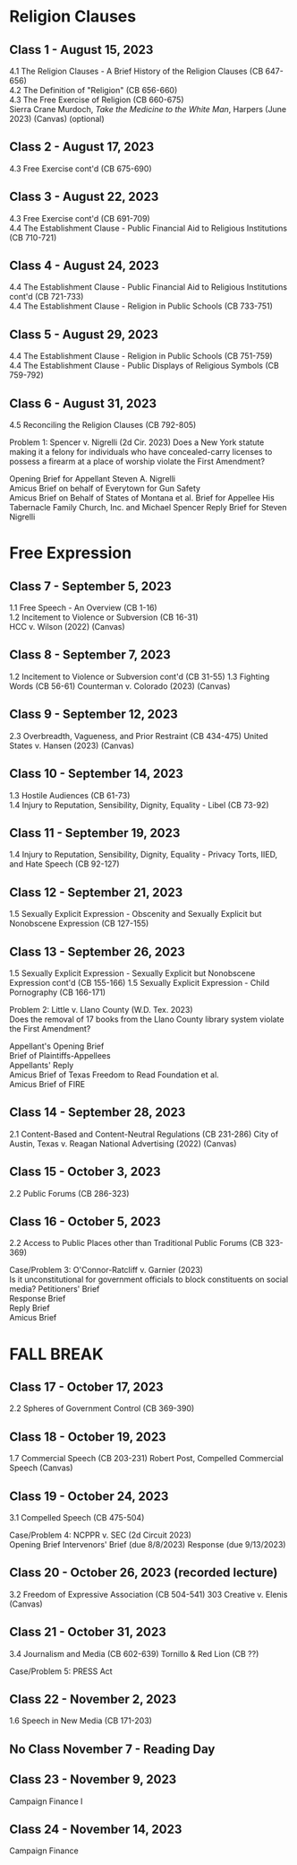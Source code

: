# Religion Clauses

## Class 1 - August 15, 2023  
4.1 The Religion Clauses - A Brief History of the Religion Clauses (CB 647-656)  
4.2 The Definition of "Religion" (CB 656-660)  
4.3 The Free Exercise of Religion (CB 660-675)  
Sierra Crane Murdoch, _Take the Medicine to the White Man_, Harpers (June 2023) (Canvas) (optional)  

## Class 2 - August 17, 2023
4.3 Free Exercise cont'd (CB 675-690)  

## Class 3 - August 22, 2023
4.3 Free Exercise cont'd (CB 691-709)  
4.4 The Establishment Clause - Public Financial Aid to Religious Institutions (CB 710-721)  

## Class 4 - August 24, 2023
4.4 The Establishment Clause - Public Financial Aid to Religious Institutions cont'd (CB 721-733)  
4.4 The Establishment Clause - Religion in Public Schools (CB 733-751)  

## Class 5 - August 29, 2023
4.4 The Establishment Clause - Religion in Public Schools (CB 751-759)  
4.4 The Establishment Clause - Public Displays of Religious Symbols (CB 759-792)  

## Class 6 - August 31, 2023
4.5 Reconciling the Religion Clauses (CB 792-805)  

Problem 1: Spencer v. Nigrelli (2d Cir. 2023)
Does a New York statute making it a felony for individuals who have concealed-carry licenses to possess a firearm at a place of worship violate the First Amendment?

Opening Brief for Appellant Steven A. Nigrelli  
Amicus Brief on behalf of Everytown for Gun Safety  
Amicus Brief on Behalf of States of Montana et al.
Brief for Appellee His Tabernacle Family Church, Inc. and Michael Spencer
Reply Brief for Steven Nigrelli

# Free Expression

## Class 7 - September 5, 2023
1.1 Free Speech - An Overview (CB 1-16)  
1.2 Incitement to Violence or Subversion (CB 16-31)  
HCC v. Wilson (2022) (Canvas)

## Class 8 - September 7, 2023
1.2 Incitement to Violence or Subversion cont'd (CB 31-55)
1.3 Fighting Words (CB 56-61)
Counterman v. Colorado (2023) (Canvas)

## Class 9 - September 12, 2023
2.3 Overbreadth, Vagueness, and Prior Restraint (CB 434-475)
United States v. Hansen (2023) (Canvas)  

## Class 10 - September 14, 2023
1.3 Hostile Audiences (CB 61-73)  
1.4 Injury to Reputation, Sensibility, Dignity, Equality - Libel (CB 73-92)  

## Class 11 - September 19, 2023
1.4 Injury to Reputation, Sensibility, Dignity, Equality - Privacy Torts, IIED, and Hate Speech (CB 92-127)  

## Class 12 - September 21, 2023
1.5 Sexually Explicit Expression - Obscenity and Sexually Explicit but Nonobscene Expression (CB 127-155)  

## Class 13 - September 26, 2023
1.5 Sexually Explicit Expression - Sexually Explicit but Nonobscene Expression cont'd (CB 155-166)
1.5 Sexually Explicit Expression - Child Pornography (CB 166-171)  

Problem 2: Little v. Llano County (W.D. Tex. 2023)  
Does the removal of 17 books from the Llano County library system violate the First Amendment?

Appellant's Opening Brief  
Brief of Plaintiffs-Appellees   
Appellants' Reply  
Amicus Brief of Texas Freedom to Read Foundation et al.  
Amicus Brief of FIRE

## Class 14 - September 28, 2023
2.1 Content-Based and Content-Neutral Regulations (CB 231-286)
City of Austin, Texas v. Reagan National Advertising (2022) (Canvas)  

## Class 15 - October 3, 2023
2.2 Public Forums (CB 286-323)


## Class 16 - October 5, 2023
2.2 Access to Public Places other than Traditional Public Forums (CB 323-369)  

Case/Problem 3: O'Connor-Ratcliff v. Garnier (2023)  
Is it unconstitutional for government officials to block constituents on social media?
Petitioners' Brief  
Response Brief  
Reply Brief  
Amicus Brief  

# FALL BREAK

## Class 17 - October 17, 2023
2.2 Spheres of Government Control (CB 369-390)  

## Class 18 - October 19, 2023
1.7 Commercial Speech (CB 203-231)
Robert Post, Compelled Commercial Speech (Canvas)  

## Class 19 - October 24, 2023
3.1 Compelled Speech (CB 475-504)

Case/Problem 4: NCPPR v. SEC (2d Circuit 2023)  
Opening Brief
Intervenors' Brief (due 8/8/2023)
Response (due 9/13/2023)

## Class 20 - October 26, 2023 (recorded lecture)
3.2 Freedom of Expressive Association (CB 504-541)
303 Creative v. Elenis (Canvas)

## Class 21 - October 31, 2023
3.4 Journalism and Media (CB 602-639)
Tornillo & Red Lion (CB ??)

Case/Problem 5: PRESS Act

## Class 22 - November 2, 2023
1.6 Speech in New Media (CB 171-203)

## No Class November 7 - Reading Day

## Class 23 - November 9, 2023
Campaign Finance I

## Class 24 - November 14, 2023
Campaign Finance
